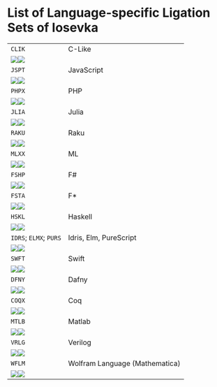 # List of Language-specific Ligation Sets of Iosevka

<!-- BEGIN Section-OT-Ligation-Tags-2 -->
<!-- THIS SECTION IS AUTOMATICALLY GENERATED. DO NOT EDIT. -->

<table>
<tr>
<td><code>CLIK</code></td>
<td>C-Like</td>
</tr>
<tr>
<td colspan="2"><img src="../images/ligset-CLIK-1.light.svg#gh-light-mode-only"/><img src="../images/ligset-CLIK-1.dark.svg#gh-dark-mode-only"/></td>
</tr>
<tr>
<td><code>JSPT</code></td>
<td>JavaScript</td>
</tr>
<tr>
<td colspan="2"><img src="../images/ligset-JSPT-1.light.svg#gh-light-mode-only"/><img src="../images/ligset-JSPT-1.dark.svg#gh-dark-mode-only"/></td>
</tr>
<tr>
<td><code>PHPX</code></td>
<td>PHP</td>
</tr>
<tr>
<td colspan="2"><img src="../images/ligset-PHPX-1.light.svg#gh-light-mode-only"/><img src="../images/ligset-PHPX-1.dark.svg#gh-dark-mode-only"/></td>
</tr>
<tr>
<td><code>JLIA</code></td>
<td>Julia</td>
</tr>
<tr>
<td colspan="2"><img src="../images/ligset-JLIA-1.light.svg#gh-light-mode-only"/><img src="../images/ligset-JLIA-1.dark.svg#gh-dark-mode-only"/></td>
</tr>
<tr>
<td><code>RAKU</code></td>
<td>Raku</td>
</tr>
<tr>
<td colspan="2"><img src="../images/ligset-RAKU-1.light.svg#gh-light-mode-only"/><img src="../images/ligset-RAKU-1.dark.svg#gh-dark-mode-only"/></td>
</tr>
<tr>
<td><code>MLXX</code></td>
<td>ML</td>
</tr>
<tr>
<td colspan="2"><img src="../images/ligset-MLXX-1.light.svg#gh-light-mode-only"/><img src="../images/ligset-MLXX-1.dark.svg#gh-dark-mode-only"/></td>
</tr>
<tr>
<td><code>FSHP</code></td>
<td>F#</td>
</tr>
<tr>
<td colspan="2"><img src="../images/ligset-FSHP-1.light.svg#gh-light-mode-only"/><img src="../images/ligset-FSHP-1.dark.svg#gh-dark-mode-only"/></td>
</tr>
<tr>
<td><code>FSTA</code></td>
<td>F*</td>
</tr>
<tr>
<td colspan="2"><img src="../images/ligset-FSTA-1.light.svg#gh-light-mode-only"/><img src="../images/ligset-FSTA-1.dark.svg#gh-dark-mode-only"/></td>
</tr>
<tr>
<td><code>HSKL</code></td>
<td>Haskell</td>
</tr>
<tr>
<td colspan="2"><img src="../images/ligset-HSKL-1.light.svg#gh-light-mode-only"/><img src="../images/ligset-HSKL-1.dark.svg#gh-dark-mode-only"/></td>
</tr>
<tr>
<td><code>IDRS</code>; <code>ELMX</code>; <code>PURS</code></td>
<td>Idris, Elm, PureScript</td>
</tr>
<tr>
<td colspan="2"><img src="../images/ligset-IDRS-1.light.svg#gh-light-mode-only"/><img src="../images/ligset-IDRS-1.dark.svg#gh-dark-mode-only"/></td>
</tr>
<tr>
<td><code>SWFT</code></td>
<td>Swift</td>
</tr>
<tr>
<td colspan="2"><img src="../images/ligset-SWFT-1.light.svg#gh-light-mode-only"/><img src="../images/ligset-SWFT-1.dark.svg#gh-dark-mode-only"/></td>
</tr>
<tr>
<td><code>DFNY</code></td>
<td>Dafny</td>
</tr>
<tr>
<td colspan="2"><img src="../images/ligset-DFNY-1.light.svg#gh-light-mode-only"/><img src="../images/ligset-DFNY-1.dark.svg#gh-dark-mode-only"/></td>
</tr>
<tr>
<td><code>COQX</code></td>
<td>Coq</td>
</tr>
<tr>
<td colspan="2"><img src="../images/ligset-COQX-1.light.svg#gh-light-mode-only"/><img src="../images/ligset-COQX-1.dark.svg#gh-dark-mode-only"/></td>
</tr>
<tr>
<td><code>MTLB</code></td>
<td>Matlab</td>
</tr>
<tr>
<td colspan="2"><img src="../images/ligset-MTLB-1.light.svg#gh-light-mode-only"/><img src="../images/ligset-MTLB-1.dark.svg#gh-dark-mode-only"/></td>
</tr>
<tr>
<td><code>VRLG</code></td>
<td>Verilog</td>
</tr>
<tr>
<td colspan="2"><img src="../images/ligset-VRLG-1.light.svg#gh-light-mode-only"/><img src="../images/ligset-VRLG-1.dark.svg#gh-dark-mode-only"/></td>
</tr>
<tr>
<td><code>WFLM</code></td>
<td>Wolfram Language (Mathematica)</td>
</tr>
<tr>
<td colspan="2"><img src="../images/ligset-WFLM-1.light.svg#gh-light-mode-only"/><img src="../images/ligset-WFLM-1.dark.svg#gh-dark-mode-only"/></td>
</tr>
</table>

<!-- END Section-OT-Ligation-Tags-2 -->
